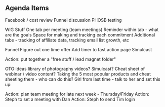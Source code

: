 <!-- TITLE: 21 11 2018 -->

## Agenda Items
Facebook / cost review
Funnel discussion
PHOSB testing

WIG Stuff
One  tab per meeting (team meetings)
Reminder within tab - what are the goals
Space for making and tracking each commitment
Additional tabs - tracking of affiliate data, tracking email list growth, etc

Funnel
Figure out one time offer
Add timer to fast action page
Simulcast

Action: put together a "free stuff / lead magnet folder"

OTO ideas
library of photography videos?
Simulcast?
Cheat sheet of webinar / video content?
Taking the 5 most popular products and cheat sheeting them - who can do this?
Girl from last time - talk to her and set this up

Action: plan team meeting for late next week - Thursday/Friday
Action: Steph to set a meeting with Dan
Action: Steph to send Tim login


